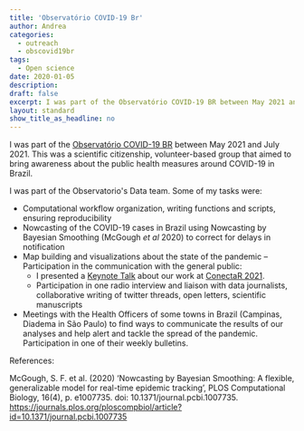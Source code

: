 ```yaml
---
title: 'Observatório COVID-19 Br'
author: Andrea
categories:
  - outreach
  - obscovid19br
tags:  
  - Open science
date: 2020-01-05
description: 
draft: false
excerpt: I was part of the Observatório COVID-19 BR between May 2021 and July 2021. This was a scientific citizenship, volunteer-based group that aimed to bring awareness about the public health measures around COVID-19 in Brazil.
layout: standard
show_title_as_headline: no
---
```

  
  
I was part of the [Observatório COVID-19 BR](https://covid19br.github.io) between May 2021 and July 2021. This was a scientific citizenship, volunteer-based group that aimed to bring awareness about the public health measures around COVID-19 in Brazil.

I was part of the Observatorio's Data team. Some of my tasks were: 

+ Computational workflow organization, writing functions and scripts, ensuring reproducibility
+ Nowcasting of the COVID-19 cases in Brazil using Nowcasting by Bayesian Smoothing (McGough _et al_ 2020) to correct for delays in notification
+ Map building and visualizations about the state of the pandemic
– Participation in the communication with the general public:
  + I presented a [Keynote Talk](/talk/conectar) about our work at [ConectaR 2021](https://conectar2021.github.io/ConectaR2021/).
  + Participation in one radio interview and liaison with data journalists, collaborative writing of twitter threads, open letters, scientific manuscripts
+ Meetings with the Health Officers of some towns in Brazil (Campinas, Diadema in São Paulo) to
find ways to communicate the results of our analyses and help alert and tackle the spread of the pandemic. Participation in one of their weekly bulletins.

References: 

McGough, S. F. et al. (2020) ‘Nowcasting by Bayesian Smoothing: A flexible, generalizable model for real-time epidemic tracking’, PLOS Computational Biology, 16(4), p. e1007735. doi: 10.1371/journal.pcbi.1007735. https://journals.plos.org/ploscompbiol/article?id=10.1371/journal.pcbi.1007735
